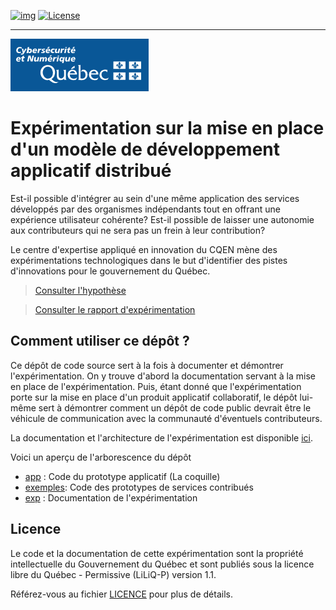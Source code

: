 <!-- ENTETE -->
[![img](https://img.shields.io/badge/Lifecycle-Experimental-339999)](https://www.quebec.ca/gouv/politiques-orientations/vitrine-numeriqc/accompagnement-des-organismes-publics/demarche-conception-services-numeriques)
[![License](https://img.shields.io/badge/Licence-LiLiQ--P-blue)](https://forge.gouv.qc.ca/licence/liliq-p/)

---
![MCN](https://github.com/CQEN-QDCE/.github/blob/main/images/mcn.png)
<!-- FIN ENTETE -->

# Expérimentation sur la mise en place d'un modèle de développement applicatif distribué

Est-il possible d'intégrer au sein d'une même application des services développés par des organismes indépendants tout en offrant une expérience utilisateur cohérente? Est-il possible de laisser une autonomie aux contributeurs qui ne sera pas un frein à leur contribution?

Le centre d'expertise appliqué en innovation du CQEN mène des expérimentations technologiques dans le but d'identifier des pistes d'innovations pour le gouvernement du Québec.

>[Consulter l'hypothèse](exp/hypothese.md)

>[Consulter le rapport d'expérimentation](exp/rapport.md)

## Comment utiliser ce dépôt ?
Ce dépôt de code source sert à la fois à documenter et démontrer l'expérimentation. On y trouve d'abord la documentation servant à la mise en place de l'expérimentation. Puis, étant donné que l'expérimentation porte sur la mise en place d'un produit applicatif collaboratif, le dépôt lui-même sert à démontrer comment un dépôt de code public devrait être le véhicule de communication avec la communauté d'éventuels contributeurs. 

La documentation et l'architecture de l'expérimentation est disponible [ici](exp).

Voici un aperçu de l'arborescence du dépôt

 * [app](app) : Code du prototype applicatif (La coquille)
 * [exemples](exemples): Code des prototypes de services contribués
 * [exp](exp) : Documentation de l'expérimentation 

 ## Licence

Le code et la documentation de cette expérimentation sont la propriété intellectuelle du Gouvernement du Québec et sont publiés sous la licence libre du Québec - Permissive (LiLiQ-P) version 1.1. 

Référez-vous au fichier [LICENCE](LICENCE) pour plus de détails.
